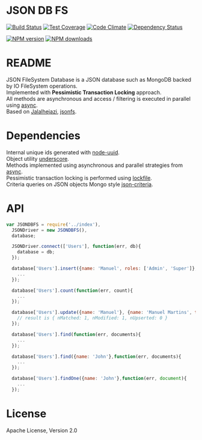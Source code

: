 # JSON DB FS

[![Build Status](https://travis-ci.org/mcmartins/jsondbfs.svg)](https://travis-ci.org/mcmartins/jsondbfs)
[![Test Coverage](https://codeclimate.com/mcmartins/mcmartins/jsondbfs/badges/coverage.svg)](https://codeclimate.com/github/mcmartins/jsondbfs/coverage)
[![Code Climate](https://codeclimate.com/mcmartins/mcmartins/jsondbfs/badges/gpa.svg)](https://codeclimate.com/github/mcmartins/jsondbfs)
[![Dependency Status](https://gemnasium.com/mcmartins/jsondbfs.png)](https://gemnasium.com/mcmartins/jsondbfs)

[![NPM version](http://img.shields.io/npm/v/mcmartins/jsondbfs.svg?style=flat)](https://www.npmjs.com/package/mcmartins/jsondbfs)
[![NPM downloads](http://img.shields.io/npm/dm/mcmartins/jsondbfs.svg?style=flat)](https://www.npmjs.com/package/mcmartins/jsondbfs)

# README

JSON FileSystem Database is a JSON database such as MongoDB backed by IO FileSystem operations.<br/>
Implemented with **Pessimistic Transaction Locking** approach.<br/>
All methods are asynchronous and access / filtering is executed in parallel using [async](https://github.com/caolan/async).<br/>
Based on [Jalalhejazi](https://github.com/Jalalhejazi), [jsonfs](https://github.com/Jalalhejazi/jsonfs).

# Dependencies

Internal unique ids generated with [node-uuid](https://github.com/broofa/node-uuid).<br/>
Object utility [underscore](https://github.com/jashkenas/underscore).<br/>
Methods implemented using asynchronous and parallel strategies from [async](https://github.com/caolan/async).<br/>
Pessimistic transaction locking is performed using [lockfile](https://github.com/npm/lockfile).<br/>
Criteria queries on JSON objects Mongo style [json-criteria](https://github.com/mirek/node-json-criteria).

# API

```javascript
var JSONDBFS = require('../index'),
  JSONDriver = new JSONDBFS(),
  database;

  JSONDriver.connect(['Users'], function(err, db){
    database = db;
  });

  database['Users'].insert({name: 'Manuel', roles: ['Admin', 'Super']}, function(err){
    ...
  });

  database['Users'].count(function(err, count){
    ...
  });

  database['Users'].update({name: 'Manuel'}, {name: 'Manuel Martins', token: 'xsf32S123ss'}, function(err, result){
    // result is { nMatched: 1, nModified: 1, nUpserted: 0 }
  });

  database['Users'].find(function(err, documents){
    ...
  });

  database['Users'].find({name: 'John'},function(err, documents){
    ...
  });

  database['Users'].findOne({name: 'John'},function(err, document){
    ...
  });
```

# License

Apache License, Version 2.0
